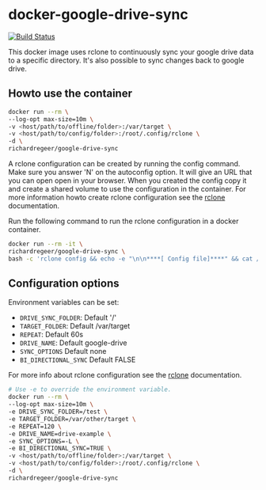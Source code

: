 # docker-google-drive-sync
[![Build Status](https://travis-ci.org/richardregeer/docker-google-drive-sync.svg?branch=master)](https://travis-ci.org/richardregeer/docker-google-drive-sync)

This docker image uses rclone to continuously sync your google drive data to a specific directory. It's also possible to sync changes back to google drive.

## Howto use the container
```bash
docker run --rm \
--log-opt max-size=10m \
-v <host/path/to/offline/folder>:/var/target \
-v <host/path/to/config/folder>:/root/.config/rclone \
-d \
richardregeer/google-drive-sync
```

A rclone configuration can be created by running the config command. Make sure you answer 'N' on the autoconfig option. It will give an URL that you can open open in your browser.
When you created the config copy it and create a shared volume to use the configuration in the container. For more information howto create rclone configuration see the [rclone](https://rclone.org/drive/) documentation.

Run the following command to run the rclone configuration in a docker container.
```bash
docker run --rm -it \
richardregeer/google-drive-sync \
bash -c 'rclone config && echo -e "\n\n****[ Config file]****" && cat /root/.config/rclone/rclone.conf'
```

## Configuration options
Environment variables can be set:
- `DRIVE_SYNC_FOLDER`: Default '/'
- `TARGET_FOLDER`: Default /var/target
- `REPEAT`: Default 60s
- `DRIVE_NAME`: Default google-drive
- `SYNC_OPTIONS` Default none
- `BI_DIRECTIONAL_SYNC` Default FALSE

For more info about rclone configuration see the [rclone](https://rclone.org/drive/) documentation.
```bash
# Use -e to override the environment variable.
docker run --rm \
--log-opt max-size=10m \
-e DRIVE_SYNC_FOLDER=/test \
-e TARGET_FOLDER=/var/other/target \
-e REPEAT=120 \
-e DRIVE_NAME=drive-example \
-e SYNC_OPTIONS=-L \
-e BI_DIRECTIONAL_SYNC=TRUE \
-v <host/path/to/offline/folder>:/var/target \
-v <host/path/to/config/folder>:/root/.config/rclone \
-d \
richardregeer/google-drive-sync
```
